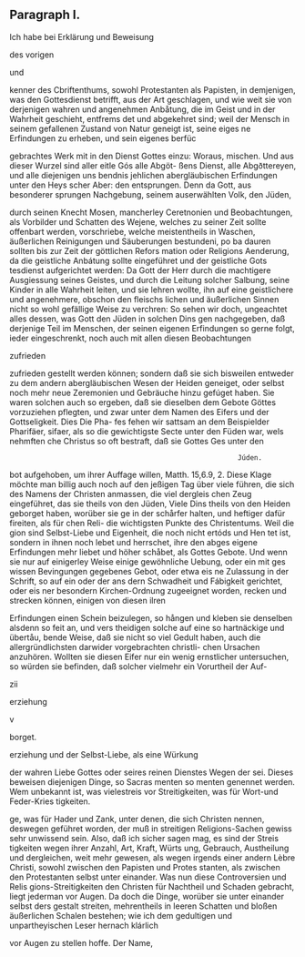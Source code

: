 


<!-- Seite 568 -->

Paragraph I.
-------------

Ich habe bei Erklärung und Beweisung

des vorigen

und

kenner des Cbriftenthums, sowohl Protestanten als Papisten, in demjenigen, was den Gottesdienst betrifft, aus der Art geschlagen, und wie weit sie von derjenigen wahren und angenehmen Anbåtung, die im Geist und in der Wahrheit geschieht, entfrems det und abgekehret sind; weil der Mensch in seinem gefallenen Zustand von Natur geneigt ist, seine eiges ne Erfindungen zu erheben, und sein eigenes berfüc

gebrachtes Werk mit in den Dienst Gottes einzu: Woraus, mischen. Und aus dieser Wurzel sind aller eitle Gós alle Abgöt- ßens Dienst, alle Abgðttereyen, und alle diejenigen uns bendnis jehlichen abergläubischen Erfindungen unter den Heys scher Aber: den entsprungen. Denn da Gott, aus besonderer sprungen Nachgebung, seinem auserwählten Volk, den Jüden,

durch seinen Knecht Mosen, mancherley Ceretnonien und Beobachtungen, als Vorbilder und Schatten des Wejene, welches zu seiner Zeit sollte offenbart werden, vorschriebe, welche meistentheils in Waschen, äußerlichen Reinigungen und Säuberungen bestundeni, po ba dauren sollten bis zur Zeit der göttlichen Refors mation oder Religions Aenderung, da die geistliche Anbátung sollte eingeführet und der geistliche Gots tesdienst aufgerichtet werden: Da Gott der Herr durch die machtigere Ausgiessung seines Geistes, und durch die Leitung solcher Salbung, seine Kinder in alle Wahrheit leiten, und sie lehren wollte, ihn auf eine geistlichere und angenehmere, obschon den fleischs lichen und äußerlichen Sinnen nicht so wohl gefällige Weise zu verchren: So sehen wir doch, ungeachtet alles dessen, was Gott den Jüden in solchen Dins gen nachgegeben, daß derjenige Teil im Menschen, der seinen eigenen Erfindungen so gerne folgt, ieder eingeschrenkt, noch auch mit allen diesen Beobachtungen

zufrieden
<!-- Seite 569 -->
 zufrieden gestellt werden können; sondern daß sie sich
bisweilen entweder zu dem andern abergläubischen
Wesen der Heiden geneiget, oder selbst noch mehr neue
 Zeremonien und Gebräuche hinzu gefúget haben. Sie
waren solchen auch so ergeben, daß sie dieselben dem
Gebote Göttes vorzuziehen pflegten, und zwar unter
dem Namen des Eifers und der Gottseligkeit. Dies Die Pha-
fes fehen wir sattsam an dem Beispielder Pharifäer, sifaer, als
so die gewichtigste Secte unter den Füden war, wels nehmften
che Christus so oft bestraft, daß sie Gottes Ges unter den

                                                            Júden.
bot aufgehoben, um ihrer Auffage willen, Matth.
 15,6.9, 2. Diese Klage möchte man billig auch
noch auf den jeßigen Tag über viele führen, die sich
des Namens der Christen anmassen, die viel dergleis
chen Zeug eingeführet, das sie theils von den Jüden, Viele Dins
theils von den Heiden geborget haben, worüber sie ge in der
schårfer halten, und heftiger dafür fireiten, als für chen Reli-
die wichtigsten Punkte des Christentums. Weil die gion sind
Selbst-Liebe und Eigenheit, die noch nicht ertóds und Hen
tet ist, sondern in ihnen noch lebet und herrschet,  ihre den abges
eigene Erfindungen mehr liebet und höher schåbet, als
Gottes Gebote. Und wenn sie nur auf einigerley
Weise einige gewöhnliche Uebung, oder ein mit ges
wissen Bevingungen gegebenes Gebot, oder etwa eis
ne Zulassung in der Schrift, so auf ein oder der ans
dern Schwadheit und Fábigkeit gerichtet, oder eis
ner besondern Kirchen-Ordnung zugeeignet worden,
 recken und strecken können, einigen von diesen ilren

 Erfindungen einen Schein beizulegen, so hången
und kleben sie denselben alsdenn so feit an, und vers
theidigen solche auf eine so hartnäckige und übertåu,
bende Weise, daß sie nicht so viel Gedult haben, auch
die allergründlichsten darwider vorgebrachten christli-
chen Ursachen anzuhören. Wollten sie diesen Eifer
nur ein wenig ernstlicher untersuchen, so würden sie
befinden, daß solcher vielmehr ein Vorurtheil der Auf-

zii

erziehung

v

borget.

<!-- Seite 570 -->

erziehung und der Selbst-Liebe, als eine Würkung

der wahren Liebe Gottes oder seires reinen Dienstes Wegen der sei. Dieses beweisen diejenigen Dinge, so Sacras menten so menten genennet werden. Wem unbekannt ist, was vielestreis vor Streitigkeiten, was für Wort-und Feder-Kries tigkeiten.

ge, was für Hader und Zank, unter denen, die sich Christen nennen, deswegen geführet worden, der muß in streitigen Religions-Sachen gewiss sehr unwissend sein. Also, daß ich sicher sagen mag, es sind der Streis tigkeiten wegen ihrer Anzahl, Art, Kraft, Würts ung, Gebrauch, Austheilung und dergleichen, weit mehr gewesen, als wegen irgends einer andern Lèbre Christi, sowohl zwischen den Papisten und Protes stanten, als zwischen den Protestanten selbst unter einander. Was nun diese Controversien und Relis gions-Streitigkeiten den Christen für Nachtheil und Schaden gebracht, liegt jederman vor Augen. Da doch die Dinge, worüber sie unter einander selbst ders gestalt streiten, mehrentheils in leeren Schatten und bloßen äußerlichen Schalen bestehen; wie ich dem gedultigen und unpartheyischen Leser hernach klárlich

vor Augen zu stellen hoffe. Der Name,
